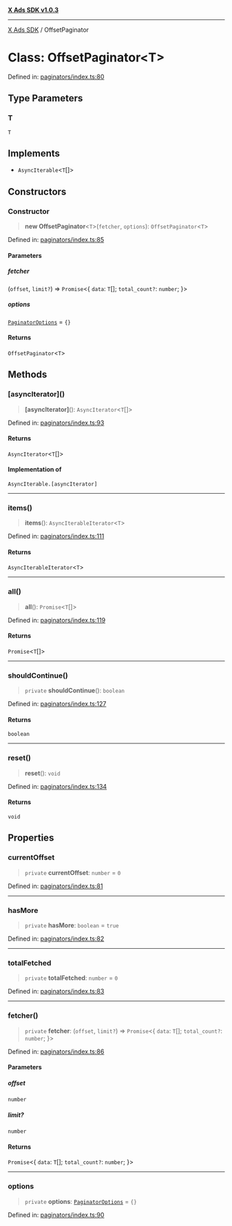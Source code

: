 [**X Ads SDK v1.0.3**](../README.md)

***

[X Ads SDK](../globals.md) / OffsetPaginator

# Class: OffsetPaginator\<T\>

Defined in: [paginators/index.ts:80](https://github.com/kage1020/x-ads-sdk/blob/main/src/paginators/index.ts#L80)

## Type Parameters

### T

`T`

## Implements

- `AsyncIterable`\<`T`[]\>

## Constructors

### Constructor

> **new OffsetPaginator**\<`T`\>(`fetcher`, `options`): `OffsetPaginator`\<`T`\>

Defined in: [paginators/index.ts:85](https://github.com/kage1020/x-ads-sdk/blob/main/src/paginators/index.ts#L85)

#### Parameters

##### fetcher

(`offset`, `limit?`) => `Promise`\<\{ `data`: `T`[]; `total_count?`: `number`; \}\>

##### options

[`PaginatorOptions`](../interfaces/PaginatorOptions.md) = `{}`

#### Returns

`OffsetPaginator`\<`T`\>

## Methods

### \[asyncIterator\]()

> **\[asyncIterator\]**(): `AsyncIterator`\<`T`[]\>

Defined in: [paginators/index.ts:93](https://github.com/kage1020/x-ads-sdk/blob/main/src/paginators/index.ts#L93)

#### Returns

`AsyncIterator`\<`T`[]\>

#### Implementation of

`AsyncIterable.[asyncIterator]`

***

### items()

> **items**(): `AsyncIterableIterator`\<`T`\>

Defined in: [paginators/index.ts:111](https://github.com/kage1020/x-ads-sdk/blob/main/src/paginators/index.ts#L111)

#### Returns

`AsyncIterableIterator`\<`T`\>

***

### all()

> **all**(): `Promise`\<`T`[]\>

Defined in: [paginators/index.ts:119](https://github.com/kage1020/x-ads-sdk/blob/main/src/paginators/index.ts#L119)

#### Returns

`Promise`\<`T`[]\>

***

### shouldContinue()

> `private` **shouldContinue**(): `boolean`

Defined in: [paginators/index.ts:127](https://github.com/kage1020/x-ads-sdk/blob/main/src/paginators/index.ts#L127)

#### Returns

`boolean`

***

### reset()

> **reset**(): `void`

Defined in: [paginators/index.ts:134](https://github.com/kage1020/x-ads-sdk/blob/main/src/paginators/index.ts#L134)

#### Returns

`void`

## Properties

### currentOffset

> `private` **currentOffset**: `number` = `0`

Defined in: [paginators/index.ts:81](https://github.com/kage1020/x-ads-sdk/blob/main/src/paginators/index.ts#L81)

***

### hasMore

> `private` **hasMore**: `boolean` = `true`

Defined in: [paginators/index.ts:82](https://github.com/kage1020/x-ads-sdk/blob/main/src/paginators/index.ts#L82)

***

### totalFetched

> `private` **totalFetched**: `number` = `0`

Defined in: [paginators/index.ts:83](https://github.com/kage1020/x-ads-sdk/blob/main/src/paginators/index.ts#L83)

***

### fetcher()

> `private` **fetcher**: (`offset`, `limit?`) => `Promise`\<\{ `data`: `T`[]; `total_count?`: `number`; \}\>

Defined in: [paginators/index.ts:86](https://github.com/kage1020/x-ads-sdk/blob/main/src/paginators/index.ts#L86)

#### Parameters

##### offset

`number`

##### limit?

`number`

#### Returns

`Promise`\<\{ `data`: `T`[]; `total_count?`: `number`; \}\>

***

### options

> `private` **options**: [`PaginatorOptions`](../interfaces/PaginatorOptions.md) = `{}`

Defined in: [paginators/index.ts:90](https://github.com/kage1020/x-ads-sdk/blob/main/src/paginators/index.ts#L90)
